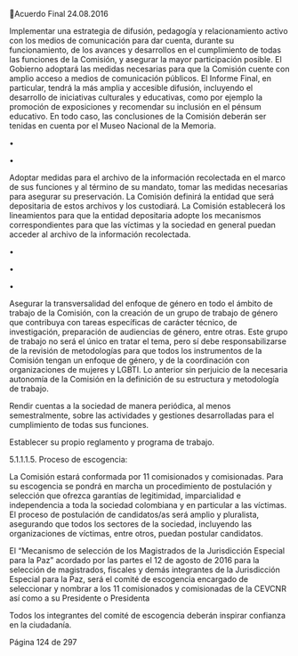 Acuerdo Final 
24.08.2016 
 
Implementar una estrategia de difusión, pedagogía y relacionamiento activo con los medios de 
comunicación para dar cuenta, durante su funcionamiento, de los avances y desarrollos en el 
cumplimiento de todas las funciones de la Comisión, y asegurar la mayor participación posible. 
El Gobierno adoptará las medidas necesarias para que la Comisión cuente con amplio acceso a 
medios  de  comunicación  públicos.  El  Informe  Final,  en  particular,  tendrá  la  más  amplia  y 
accesible  difusión,  incluyendo  el  desarrollo  de  iniciativas  culturales  y  educativas,  como  por 
ejemplo la promoción de exposiciones y recomendar su inclusión en el pénsum educativo. En 
todo caso, las conclusiones de la Comisión deberán ser tenidas en cuenta por el Museo Nacional 
de la Memoria. 

•

 
•

Adoptar medidas para el archivo de la información recolectada en el marco de sus funciones y 
al  término  de  su  mandato,  tomar  las  medidas  necesarias  para  asegurar  su  preservación.  La 
Comisión definirá la entidad que será depositaria de estos archivos y los custodiará. La Comisión 
establecerá  los  lineamientos  para  que  la  entidad  depositaria  adopte  los  mecanismos 
correspondientes para que las víctimas y la sociedad en general puedan acceder al archivo de 
la información recolectada.  
 

•

•

 

•

Asegurar la transversalidad del enfoque de género en todo el ámbito de trabajo de la Comisión, 
con  la  creación  de  un  grupo  de  trabajo  de  género  que  contribuya  con  tareas  específicas  de 
carácter técnico, de investigación, preparación de audiencias de género, entre otras. Este grupo 
de trabajo no será el único en tratar el tema, pero sí debe responsabilizarse de la revisión de 
metodologías para que todos los instrumentos de la Comisión tengan un enfoque de género, y 
de  la  coordinación  con  organizaciones  de  mujeres  y  LGBTI.  Lo  anterior  sin  perjuicio  de  la 
necesaria autonomía de la Comisión en la definición de su estructura y metodología de trabajo. 
 
Rendir  cuentas  a  la  sociedad  de  manera  periódica,  al  menos  semestralmente,  sobre  las 
actividades y gestiones desarrolladas para el cumplimiento de todas sus funciones. 
 
Establecer su propio reglamento y programa de trabajo.  

5.1.1.1.5. Proceso de escogencia: 
 
La Comisión estará conformada por 11 comisionados y comisionadas. Para su escogencia se pondrá en 
marcha un procedimiento de postulación y selección que ofrezca garantías de legitimidad, imparcialidad 
e independencia a toda la sociedad colombiana y en particular a las víctimas. El proceso de postulación 
de candidatos/as será amplio y pluralista, asegurando que todos los sectores de la sociedad, incluyendo 
las organizaciones de víctimas, entre otros, puedan postular candidatos. 
 
El “Mecanismo de selección de los Magistrados de la Jurisdicción Especial para la Paz” acordado por las 
partes  el  12  de  agosto  de  2016  para  la  selección  de  magistrados,  fiscales  y  demás  integrantes  de  la 
Jurisdicción Especial para la Paz, será el comité de escogencia encargado de seleccionar y nombrar a los 
11 comisionados y comisionadas de la CEVCNR así como a su Presidente o Presidenta 
 
Todos los integrantes del comité de escogencia deberán inspirar confianza en la ciudadanía.  
 
Página 124 de 297 
 

